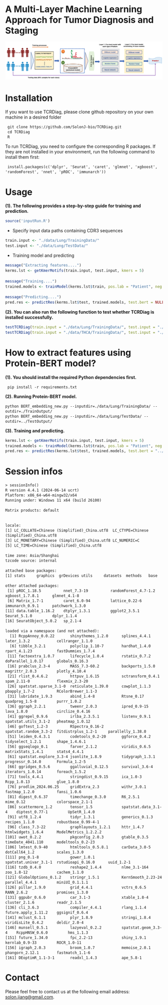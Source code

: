 # A Multi-Layer Machine Learning Approach for Tumor Diagnosis and Staging

<p align="center">
	<img src="workflow/pipeline.png" alt="Resized Image" width="900">
</p>

# Installation

If you want to use TCRDiag, please clone github repository on your own machine in a desired folder
```
 git clone https://github.com/SolonJ-bio/TCRDiag.git
 cd TCRDiag
 R
```
To run TCRDiag, you need to configure the corresponding R packages. 
If they are not installed in your environment, run the following command to install them first:
```
 install.packages(c('dplyr', 'Seurat', 'caret', 'glmnet', 'xgboost', 'randomForest', 'nnet', 'pROC', 'immunarch'))
```
# Usage

<b>(1). The following provides a step-by-step guide for training and prediction.</b>
```r
source('inputRun.R')
```
- Specify input data paths containing CDR3 sequences
```r
train.input <- "./data/Lung/TrainingData/"
test.input <- "./data/Lung/TestData/"
```
- Training model and predicting
```r
message("Extracting features....")
kerms.lst <- getKmerMotifs(train.input, test.input, kmers = 5)

message("Training....")
trained.models <- trainModel(kerms.lst$train, pos.lab = "Patient", neg.lab = "Health")

message("Predicting....")
pred.res <- predictRes(kerms.lst$test, trained.models, test.bert = NULL)
```

<b>(2). You can also run the following function to test whether TCRDiag is installed successfully.</b>
```r
testTCRDiag(train.input = "./data/Lung/TrainingData/", test.input = "./data/Lung/TestData/")
testTCRDiag(train.input = "./data/THCA/TrainingData/", test.input = "./data/THCA/TestData/")
```
# How to extract features using Protein-BERT model?
<b>(1). You should install the required Python dependencies first. </b>
```
 pip install -r requirements.txt
```

<b>(2). Running Protein-BERT model. </b>
```
python BERT_embedding_new.py --inputdir=./data/Lung/TrainingData/ --outdir=./TrainOutput/
python BERT_embedding_new.py --inputdir=./data/Lung/TestData/ --outdir=../TestOutput/
```
<b>(3). Training and predicting. </b>
```r
kerms.lst <- getKmerMotifs(train.input, test.input, kmers = 5)
trained.models <- trainModel(kerms.lst$train, pos.lab = "Patient", neg.lab = "Health", train.bert = "./TrainOutput/")
pred.res <- predictRes(kerms.lst$test, trained.models, test.bert = "../TestOutput/")
```

# Session infos
```
> sessionInfo()
R version 4.4.1 (2024-06-14 ucrt)
Platform: x86_64-w64-mingw32/x64
Running under: Windows 11 x64 (build 26100)

Matrix products: default


locale:
[1] LC_COLLATE=Chinese (Simplified)_China.utf8  LC_CTYPE=Chinese (Simplified)_China.utf8   
[3] LC_MONETARY=Chinese (Simplified)_China.utf8 LC_NUMERIC=C                               
[5] LC_TIME=Chinese (Simplified)_China.utf8    

time zone: Asia/Shanghai
tzcode source: internal

attached base packages:
[1] stats     graphics  grDevices utils     datasets  methods   base     

other attached packages:
 [1] pROC_1.18.5          nnet_7.3-19          randomForest_4.7-1.2 xgboost_1.7.8.1      glmnet_4.1-8        
 [6] Matrix_1.7-1         caret_6.0-94         lattice_0.22-6       immunarch_0.9.1      patchwork_1.3.0     
[11] data.table_1.16.2    dtplyr_1.3.1         ggplot2_3.5.1        Seurat_5.1.0         dplyr_1.1.4         
[16] SeuratObject_5.0.2   sp_2.1-4            

loaded via a namespace (and not attached):
  [1] RcppAnnoy_0.0.22       shinythemes_1.2.0      splines_4.4.1          later_1.3.2            cellranger_1.1.0      
  [6] tibble_3.2.1           polyclip_1.10-7        hardhat_1.4.0          rpart_4.1.23           fastDummies_1.7.4     
 [11] factoextra_1.0.7       lifecycle_1.0.4        rstatix_0.7.2          doParallel_1.0.17      globals_0.16.3        
 [16] prabclus_2.3-4         MASS_7.3-60.2          backports_1.5.0        magrittr_2.0.3         plotly_4.10.4         
 [21] rlist_0.4.6.2          httpuv_1.6.15          sctransform_0.4.1      spam_2.11-0            flexmix_2.3-20        
 [26] spatstat.sparse_3.1-0  reticulate_1.39.0      cowplot_1.1.3          pbapply_1.7-2          RColorBrewer_1.1-3    
 [31] lubridate_1.9.3        abind_1.4-8            Rtsne_0.17             quadprog_1.5-8         purrr_1.0.2           
 [36] ggraph_2.2.1           tweenr_2.0.3           ipred_0.9-15           lava_1.8.0             circlize_0.4.16       
 [41] ggrepel_0.9.6          irlba_2.3.5.1          listenv_0.9.1          spatstat.utils_3.1-2   pheatmap_1.0.12       
 [46] goftest_1.2-3          RSpectra_0.16-2        spatstat.random_3.3-2  fitdistrplus_1.2-1     parallelly_1.38.0     
 [51] leiden_0.4.3.1         codetools_0.2-20       ggforce_0.4.2          tidyselect_1.2.1       shape_1.4.6.1         
 [56] ggseqlogo_0.1          farver_2.1.2           viridis_0.6.5          matrixStats_1.4.1      stats4_4.4.1          
 [61] spatstat.explore_3.3-4 jsonlite_1.8.9         tidygraph_1.3.1        progressr_0.14.0       Formula_1.2-5         
 [66] ggridges_0.5.6         ggalluvial_0.12.5      survival_3.6-4         iterators_1.0.14       foreach_1.5.2         
 [71] tools_4.4.1            stringdist_0.9.15      ica_1.0-3              Rcpp_1.0.13            glue_1.8.0            
 [76] prodlim_2024.06.25     gridExtra_2.3          withr_3.0.1            fastmap_1.2.0          fansi_1.0.6           
 [81] digest_0.6.37          timechange_0.3.0       R6_2.5.1               mime_0.12              colorspace_2.1-1      
 [86] scattermore_1.2        tensor_1.5             spatstat.data_3.1-4    diptest_0.77-1         UpSetR_1.4.0          
 [91] utf8_1.2.4             tidyr_1.3.1            generics_0.1.3         recipes_1.1.0          robustbase_0.99-4-1   
 [96] class_7.3-22           graphlayouts_1.2.1     httr_1.4.7             htmlwidgets_1.6.4      ModelMetrics_1.2.2.2  
[101] uwot_0.2.2             pkgconfig_2.0.3        gtable_0.3.5           timeDate_4041.110      modeltools_0.2-23     
[106] lmtest_0.9-40          htmltools_0.5.8.1      carData_3.0-5          dotCall64_1.2          scales_1.3.0          
[111] png_0.1-8              gower_1.0.1            spatstat.univar_3.1-1  rstudioapi_0.16.0      uuid_1.2-1            
[116] tzdb_0.4.0             reshape2_1.4.4         nlme_3.1-164           zoo_1.8-12             cachem_1.1.0          
[121] GlobalOptions_0.1.2    stringr_1.5.1          KernSmooth_2.23-24     parallel_4.4.1         miniUI_0.1.1.1        
[126] pillar_1.9.0           grid_4.4.1             vctrs_0.6.5            RANN_2.6.2             promises_1.3.0        
[131] ggpubr_0.6.0           car_3.1-3              xtable_1.8-4           cluster_2.1.6          readr_2.1.5           
[136] cli_3.6.3              compiler_4.4.1         rlang_1.1.4            future.apply_1.11.2    ggsignif_0.6.4        
[141] mclust_6.1.1           plyr_1.8.9             stringi_1.8.4          viridisLite_0.4.2      deldir_2.0-4          
[146] munsell_0.5.1          lazyeval_0.2.2         spatstat.geom_3.3-4    RcppHNSW_0.6.0         hms_1.1.3             
[151] future_1.34.0          fpc_2.2-13             shiny_1.9.1            kernlab_0.9-33         ROCR_1.0-11           
[156] igraph_2.0.3           broom_1.0.7            memoise_2.0.1          phangorn_2.12.1        fastmatch_1.1-6       
[161] DEoptimR_1.1-3-1       readxl_1.4.3           ape_5.8-1    
```

# Contact
Please feel free to contact us at the following email address: solon.jiang@gmail.com.